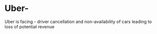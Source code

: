 # Uber-
Uber is facing - driver cancellation and non-availability of cars leading to loss of potential revenue
